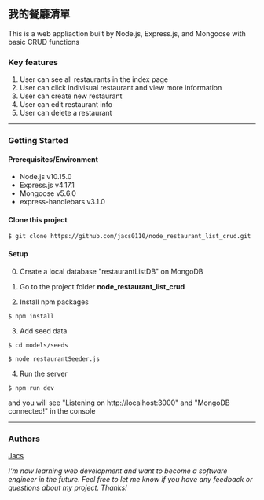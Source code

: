 ## 我的餐廳清單

This is a web appliaction built by Node.js, Express.js, and Mongoose with basic CRUD functions 

### Key features
1. User can see all restaurants in the index page
2. User can click indivisual restaurant and view more information
3. User can create new restaurant
4. User can edit restaurant info
5. User can delete a restaurant

---
### Getting Started
#### Prerequisites/Environment
* Node.js v10.15.0
* Express.js v4.17.1
* Mongoose v5.6.0
* express-handlebars v3.1.0

#### Clone this project
```
$ git clone https://github.com/jacs0110/node_restaurant_list_crud.git
```
#### Setup
0. Create a local database "restaurantListDB" on MongoDB

1. Go to the project folder **node_restaurant_list_crud**

2. Install npm packages
```
$ npm install
```
3. Add seed data

```
$ cd models/seeds
```
     
```
$ node restaurantSeeder.js 
```

4. Run the server
```
$ npm run dev
```
and you will see "Listening on http://localhost:3000"  and "MongoDB connected!" in the console

---
### Authors
[Jacs](https://github.com/jacs0110)

*I'm now learning web development and want to become a software engineer in the future. Feel free to let me know if you have any feedback or questions about my project. Thanks!*
